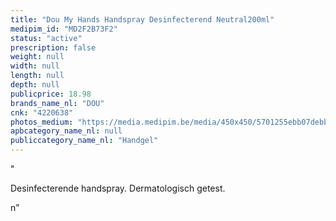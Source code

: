 ```yaml
---
title: "Dou My Hands Handspray Desinfecterend Neutral200ml"
medipim_id: "MD2F2B73F2"
status: "active"
prescription: false
weight: null
width: null
length: null
depth: null
publicprice: 18.98
brands_name_nl: "DOU"
cnk: "4220638"
photos_medium: "https://media.medipim.be/media/450x450/5701255ebb07debbca3ed80fa5c0dfb2.jpg"
apbcategory_name_nl: null
publiccategory_name_nl: "Handgel"
---
```

"<p>Desinfecterende handspray. Dermatologisch getest.</p>n"

